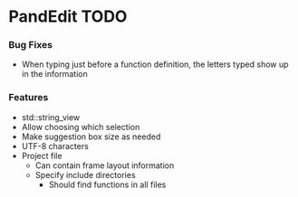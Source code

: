 # PandEdit TODO

### Bug Fixes
- When typing just before a function definition, the letters typed show up in the information

### Features
- std::string_view
- Allow choosing which selection
- Make suggestion box size as needed
- UTF-8 characters
- Project file
	- Can contain frame layout information
	- Specify include directories
		- Should find functions in all files
